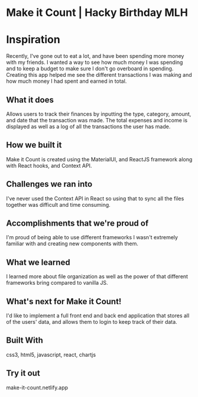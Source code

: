 # Make it Count | Hacky Birthday MLH
# Inspiration
Recently, I've gone out to eat a lot, and have been spending more money with my friends. I wanted a way to see how much money I was spending and to keep a budget to make sure I don't go overboard in spending. Creating this app helped me see the different transactions I was making and how much money I had spent and earned in total.

## What it does
Allows users to track their finances by inputting the type, category, amount, and date that the transaction was made. The total expenses and income is displayed as well as a log of all the transactions the user has made.

## How we built it
Make it Count is created using the MaterialUI, and ReactJS framework along with React hooks, and Context API.

## Challenges we ran into
I've never used the Context API in React so using that to sync all the files together was difficult and time consuming.

## Accomplishments that we're proud of
I'm proud of being able to use different frameworks I wasn't extremely familiar with and creating new components with them.

## What we learned
I learned more about file organization as well as the power of that different frameworks bring compared to vanilla JS.

## What's next for Make it Count!
I'd like to implement a full front end and back end application that stores all of the users' data, and allows them to login to keep track of their data.

## Built With
css3, html5, javascript, react, chartjs

## Try it out
 make-it-count.netlify.app
